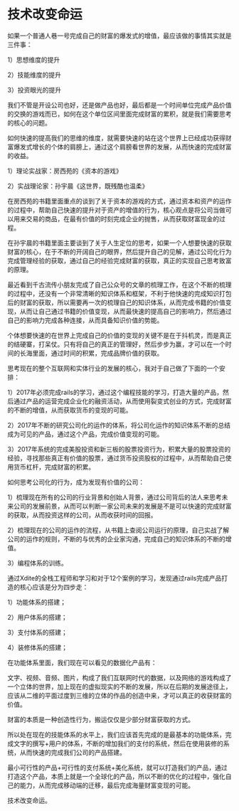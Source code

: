 # 技术改变命运

如果一个普通人巷一号完成自己的财富的爆发式的增值，最应该做的事情其实就是三件事：

1）思想维度的提升

2）技能维度的提升

3）投资眼光的提升

我们不管是开设公司也好，还是做产品也好，最后都是一个时间单位完成产品价值的交换的游戏而已，如何在这个单位区间里面完成财富的累积，就是我们需要思考的核心的问题。

如何快速的提高我们的思维的维度，就需要快速的站在这个世界上已经成功获得财富爆发式增长的个体的肩膀上，通过这个肩膀看世界的发展，从而快速的完成财富的收益。

1）理论实战家：房西苑的《资本的游戏》

2）实战理论家：孙宇晨《这世界，既残酷也温柔》

在房西苑的书籍里面重点的谈到了关于资本的游戏的方式，通过资本和资产的运作的过程中，帮助自己快速的提升对于资产的增值的行为，核心观点是将公司当做可以用来交易的商品，在最有价值的时刻完成企业的抛售，从而获取财富现金的过程。

在孙宇晨的书籍里面主要谈到了关于人生定位的思考，如果一个人想要快速的获取财富的核心，在于不断的开阔自己的眼界，然后提升自己的见解，通过公司化行为完成管理经验的获取，通过自己的经验完成财富的获取，真正的实现自己思考致富的原理。

最近看到千古流传小朋友完成了自己公众号的文章的梳理工作，在这个不断的梳理的过程中，还没有一个非常清晰的知识体系和框架，不利于他快速的完成知识打包后的财富的获取，所以需要再一次的梳理自己的知识体系，从而完成书籍的价值变现，从而让自己通过书籍的价值变现，从而最快速的提高自己的影响力，然后通过自己的影响力完成各种连接，从而具备知识价值的势能。

个体想要快速的在世界上完成自己的价值的变现的关键不是在于抖机灵，而是真正的结硬寨，打呆仗。只有将自己的真正的管理好，然后步步为赢，才可以在一个时间的长海里面，通过时间的积累，完成品牌价值的获取。

思考现在的整个互联网和实体行业的发展的核心，我对于自己做了下面的一个安排：

1）2017年必须完成rails的学习，通过这个编程技能的学习，打造大量的产品，然后通过产品的运营完成企业化的融资活动，从而使用裂变式创业的方式，完成财富的不断的增值，从而获取货币的变现的可能。

2）2017年不断的研究公司化的运作的体系，将公司化运作的知识体系不断的总结成为可见的产品，通过这个产品，完成价值变现的可能。

3）2017年系统的完成美股投资和新三板的股票投资行为，积累大量的股票投资的经验，寻找那些真正有价值的股票，通过货币投资股权的过程中，从而帮助自己使用货币杠杆，完成财富的积累。

如何思考公司化的行为，成为发现有价值的公司：

1）梳理现在所有的公司的行业背景和创始人背景，通过公司背后的法人来思考未来公司的发展前景，从而可以判断一家公司未来的发展是不是可以快速的完成财富的获取，从而投资这样的公司，从而收获时间的回报。

2）梳理现在的公司的运作的流程，从书籍上查阅公司运行的原理，自己实战了解公司的运作的规则，不断的与优秀的企业家沟通，完成自己的知识体系的不断的增值。

3）编程体系的训练。

通过Xdite的全栈工程师和学习和对于12个案例的学习，发现通过rails完成产品打造的核心应该是分为四步走：

1）功能体系的搭建；

2）用户体系的搭建；

3）支付体系的搭建；

4）装修体系的搭建；

在功能体系里面，我们现在可以看见的数据化产品有：

文字、视频、音频、图片，构成了我们互联网时代的数据，以及网络的游戏构成了一个立体的世界，加上现在的虚拟现实的不断的发展，所以在后期的发展途径上，应该从二维的平面过度到三维的立体的作品的创造中来，才可以真正的收获财富的价值。

财富的本质是一种创造性行为，搬运仅仅是少部分财富获取的方式。

所以处在现在的技能体系的水平上，我们应该首先完成的是最基本的功能体系，完成文字的撰写+用户的体系，不断的增加我们的支付的系统，然后在使用装修的系统，从而快速的完成我们公司的产品搭建。

最小可行性的产品+可行性的支付系统+美化系统，就可以打造我们的产品，通过打造这个产品，本质上就是一个全球化的产品，所以不断的优化的过程中，强化自己的能力，从而完成移动端的迁移，最后完成海量财富变现的可能。

技术改变命运。
